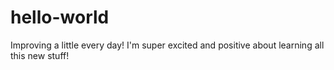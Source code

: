 # hello-world
Improving a little every day!
I'm super excited and positive about learning all this new stuff!

